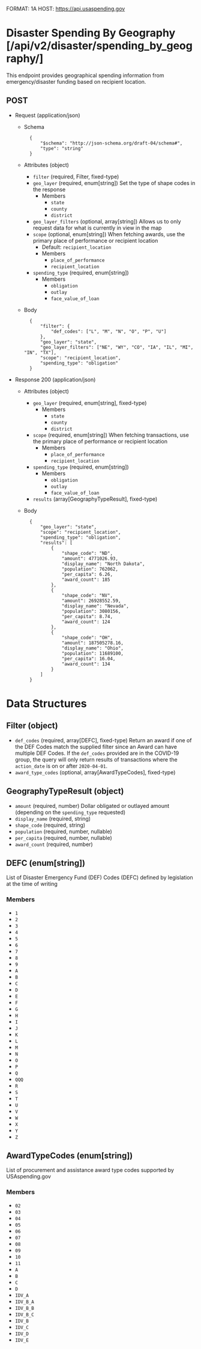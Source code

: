 FORMAT: 1A
HOST: https://api.usaspending.gov

# Disaster Spending By Geography [/api/v2/disaster/spending_by_geography/]

This endpoint provides geographical spending information from emergency/disaster funding based on recipient location.

## POST

+ Request (application/json)
    + Schema

            {
                "$schema": "http://json-schema.org/draft-04/schema#",
                "type": "string"
            }
    + Attributes (object)
        + `filter` (required, Filter, fixed-type)
        + `geo_layer` (required, enum[string])
            Set the type of shape codes in the response
            + Members
                + `state`
                + `county`
                + `district`
        + `geo_layer_filters` (optional, array[string])
            Allows us to only request data for what is currently in view in the map
        + `scope` (optional, enum[string])
            When fetching awards, use the primary place of performance or recipient location
            + Default: `recipient_location`
            + Members
                + `place_of_performance`
                + `recipient_location`
        + `spending_type` (required, enum[string])
            + Members
                + `obligation`
                + `outlay`
                + `face_value_of_loan`

    + Body

            {
                "filter": {
                    "def_codes": ["L", "M", "N", "O", "P", "U"]
                },
                "geo_layer": "state",
                "geo_layer_filters": ["NE", "WY", "CO", "IA", "IL", "MI", "IN", "TX"],
                "scope": "recipient_location",
                "spending_type": "obligation"
            }

+ Response 200 (application/json)
    + Attributes (object)
        + `geo_layer` (required, enum[string], fixed-type)
            + Members
                + `state`
                + `county`
                + `district`
        + `scope` (required, enum[string])
            When fetching transactions, use the primary place of performance or recipient location
            + Members
                + `place_of_performance`
                + `recipient_location`
        + `spending_type` (required, enum[string])
            + Members
                + `obligation`
                + `outlay`
                + `face_value_of_loan`
        + `results` (array[GeographyTypeResult], fixed-type)
    + Body

            {
                "geo_layer": "state",
                "scope": "recipient_location",
                "spending_type": "obligation",
                "results": [
                    {
                        "shape_code": "ND",
                        "amount": 4771026.93,
                        "display_name": "North Dakota",
                        "population": 762062,
                        "per_capita": 6.26,
                        "award_count": 185
                    },
                    {
                        "shape_code": "NV",
                        "amount": 26928552.59,
                        "display_name": "Nevada",
                        "population": 3080156,
                        "per_capita": 8.74,
                        "award_count": 124
                    },
                    {
                        "shape_code": "OH",
                        "amount": 187505278.16,
                        "display_name": "Ohio",
                        "population": 11689100,
                        "per_capita": 16.04,
                        "award_count": 134
                    }
                ]
            }

# Data Structures

## Filter (object)
+ `def_codes` (required, array[DEFC], fixed-type)
    Return an award if one of the DEF Codes match the supplied filter since an Award can have multiple DEF Codes. If the `def_codes` provided are in the COVID-19 group, the query will only return results of transactions where the `action_date` is on or after `2020-04-01`.
+ `award_type_codes` (optional, array[AwardTypeCodes], fixed-type)

## GeographyTypeResult (object)
+ `amount` (required, number)
    Dollar obligated or outlayed amount (depending on the `spending_type` requested)
+ `display_name` (required, string)
+ `shape_code` (required, string)
+ `population` (required, number, nullable)
+ `per_capita` (required, number, nullable)
+ `award_count` (required, number)


## DEFC (enum[string])
List of Disaster Emergency Fund (DEF) Codes (DEFC) defined by legislation at the time of writing

### Members
- `1`
- `2`
- `3`
- `4`
- `5`
- `6`
- `7`
- `8`
- `9`
- `A`
- `B`
- `C`
- `D`
- `E`
- `F`
- `G`
- `H`
- `I`
- `J`
- `K`
- `L`
- `M`
- `N`
- `O`
- `P`
- `Q`
- `QQQ`
- `R`
- `S`
- `T`
- `U`
- `V`
- `W`
- `X`
- `Y`
- `Z`

## AwardTypeCodes (enum[string])
List of procurement and assistance award type codes supported by USAspending.gov

### Members
+ `02`
+ `03`
+ `04`
+ `05`
+ `06`
+ `07`
+ `08`
+ `09`
+ `10`
+ `11`
+ `A`
+ `B`
+ `C`
+ `D`
+ `IDV_A`
+ `IDV_B_A`
+ `IDV_B_B`
+ `IDV_B_C`
+ `IDV_B`
+ `IDV_C`
+ `IDV_D`
+ `IDV_E`
